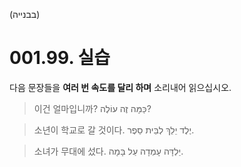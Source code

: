 (בבנייה)
# 001.99. 실습
다음 문장들을 **여러 번 속도를 달리 하며** 소리내어 읽으십시오.
> 이건 얼마입니까? כַּמָּה זֶה עוֹלֶה?

> 소년이 학교로 갈 것이다. יֶלֶד יֵלֵךְ לְבֵּית סֵפֶר.

> 소녀가 무대에 섰다. יַלְדָּה עָמְדָה עַל בָּמָה.
